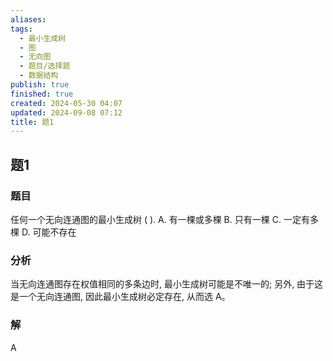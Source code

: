 ```yaml
---
aliases: 
tags:
  - 最小生成树
  - 图
  - 无向图
  - 题目/选择题
  - 数据结构
publish: true
finished: true
created: 2024-05-30 04:07
updated: 2024-09-08 07:12
title: 题1
---
```

## 题1
### 题目
任何一个无向连通图的最小生成树 ( ).
A. 有一棵或多棵 
B. 只有一棵 
C. 一定有多棵 
D. 可能不存在
### 分析
当无向连通图存在权值相同的多条边时, 最小生成树可能是不唯一的; 另外, 由于这是一个无向连通图, 因此最小生成树必定存在, 从而选 A。
### 解
A

